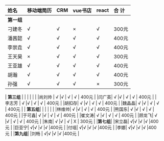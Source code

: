 |姓名|移动端简历|CRM|vue书店|react|合 计|
|:----|:----|:----|:----|:----|:----|
| **第一组** | | |   |   |  |
|刁建冬|√|√|×|√|300元|
|潘茜懿|√|√|√|√|400元|
|李崇垚|√|√|√|√|400元|
|王天昊|×|√|√|√|300元|
|王亚雄|√|√|√|√|400元|
|胡瀚|√|√|√|√|400元|
|孙强|√|√|√|×|300元|

| **第三组** | | |   |   |  |
|尚刘帅 | √ |√ | √ | √ | 400元 |
|闫广英| √ |√ | √ | √ | 400元 |
|李志芳 | √ |√ | √ | √ | 400元 |
|胡扣存| √ |√ | √ | √ | 400元 |
|魏晶晶| √ |√ | √ | √ | 400元 |
| **第五组**| | |   |   |  |
|林维帅| √ |√ | √ | √ | 400元 |
|熊国东| √ |√ | √ | √ | 400元 |
|于可鑫| √ |√ | √ | √ | 400元 |
|崔文涛| √ |√ | √ | √ | 400元 |
|顾龙飞| √ |√ | √ | √ | 400元 |
|朱南| √ |√ | √ | X | 300元 |
|**第七组**|
|宋立磊| √|√ |√ |√ |400元 |
|巨亚宁| √|√ |√ |√ |400元 |
|付瑶| √|√ |√ |√ |400元 |
|李娜| √|√ |√ |√ |400元 |
|**第九组**|
|刘畅  | √|√ |√ |√ |400元 |
